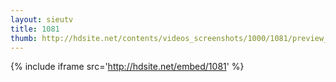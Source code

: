 ```yaml
---
layout: sieutv
title: 1081
thumb: http://hdsite.net/contents/videos_screenshots/1000/1081/preview_360p.mp4.jpg
---
```

{% include iframe src='http://hdsite.net/embed/1081' %}
 
